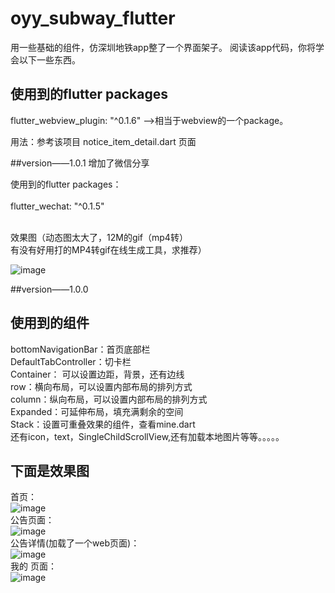 # oyy_subway_flutter

用一些基础的组件，仿深圳地铁app整了一个界面架子。
阅读该app代码，你将学会以下一些东西。

## 使用到的flutter packages

flutter_webview_plugin: "^0.1.6"   ——>相当于webview的一个package。

用法：参考该项目 notice_item_detail.dart 页面

##version——1.0.1  增加了微信分享

使用到的flutter packages：<Br/>
<Br/>
flutter_wechat: "^0.1.5"

<Br/>
效果图（动态图太大了，12M的gif（mp4转）<Br/>
有没有好用打的MP4转gif在线生成工具，求推荐）
<Br/>

![image](https://github.com/niyige/oyy_subway_flutter/blob/master/screenshots/wx_share.gif)<Br/>



##version——1.0.0

## 使用到的组件
bottomNavigationBar：首页底部栏<Br/>
DefaultTabController：切卡栏<Br/>
Container： 可以设置边距，背景，还有边线<Br/>
row：横向布局，可以设置内部布局的排列方式<Br/>
column：纵向布局，可以设置内部布局的排列方式<Br/>
Expanded：可延伸布局，填充满剩余的空间<Br/>
Stack：设置可重叠效果的组件，查看mine.dart<Br/>
还有icon，text，SingleChildScrollView,还有加载本地图片等等。。。。。<Br/>


## 下面是效果图
首页：<Br/>
![image](https://github.com/niyige/oyy_subway_flutter/blob/master/screenshots/index.jpg)<Br/>
公告页面：<Br/>
![image](https://github.com/niyige/oyy_subway_flutter/blob/master/screenshots/notice.jpg)<Br/>
公告详情(加载了一个web页面)：<Br/>
![image](https://github.com/niyige/oyy_subway_flutter/blob/master/screenshots/detail.jpg)<Br/>
我的 页面：<Br/>
![image](https://github.com/niyige/oyy_subway_flutter/blob/master/screenshots/mine.jpg)<Br/>






